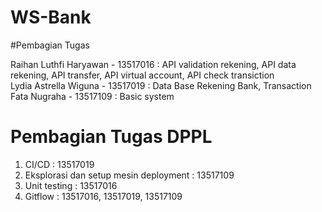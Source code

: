 # WS-Bank

#Pembagian Tugas

Raihan Luthfi Haryawan - 13517016   : API validation rekening, API data rekening, API transfer, API virtual account, API check transiction<br />
Lydia Astrella Wiguna - 13517019    : Data Base Rekening Bank, Transaction<br />
Fata Nugraha - 13517109             : Basic system<br />


# Pembagian Tugas DPPL

1. CI/CD : 13517019
2. Eksplorasi dan setup mesin deployment : 13517109
3. Unit testing : 13517016
4. Gitflow : 13517016, 13517019, 13517109
